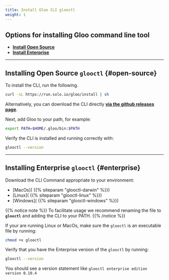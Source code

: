 ```yaml
---
title: Install Gloo CLI glooctl
weight: 1
---
```


## Options for installing Gloo command line tool

* **[Install Open Source](#open-source)**
* **[Install Enterprise](#enterprise)**

---

## Installing Open Source `glooctl` {#open-source}

To install the CLI, run the following.

```bash
curl -sL https://run.solo.io/gloo/install | sh
```

Alternatively, you can download the CLI directly **[via the github releases page](https://github.com/solo-io/gloo/releases)**.

Next, add Gloo to your path, for example:

```bash
export PATH=$HOME/.gloo/bin:$PATH
```

Verify the CLI is installed and running correctly with:

```bash
glooctl --version
```

---

## Installing Enterprise `glooctl` {#enterprise}

Download the CLI Command appropriate to your environment:

* [MacOs]( {{% siteparam "glooctl-darwin" %}})
* [Linux]( {{% siteparam "glooctl-linux" %}})
* [Windows]( {{% siteparam "glooctl-windows" %}})

{{% notice note %}}
To facilitate usage we recommend renaming the file to **`glooctl`** and adding the CLI to your PATH.
{{% /notice %}}

If your are running Linux or MacOs, make sure the `glooctl` is an executable file by running:

```bash
chmod +x glooctl
```

Verify that you have the Enterprise version of the `glooctl` by running:

```bash
glooctl --version
```

You should see a version statement like `glooctl enterprise edition version 0.10.4`